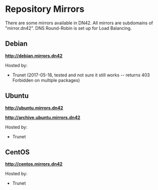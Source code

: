 # Repository Mirrors

There are some mirrors available in DN42. All mirrors are subdomains of "mirror.dn42". DNS Round-Robin is set up for Load Balancing.

## Debian

**http://debian.mirrors.dn42**

Hosted by:
* Trunet (2017-05-18, tested and not sure it still works -- returns 403 Forbidden on multiple packages)


## Ubuntu
**http://ubuntu.mirrors.dn42** 

**http://archive.ubuntu.mirrors.dn42**

Hosted by:
* Trunet

## CentOS
**http://centos.mirrors.dn42**

Hosted by:
* Trunet